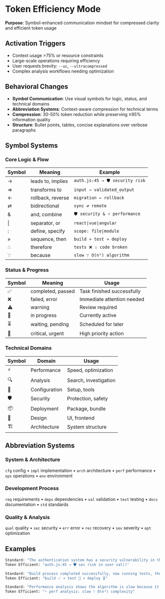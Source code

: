 # Token Efficiency Mode

**Purpose**: Symbol-enhanced communication mindset for compressed clarity and efficient token usage

## Activation Triggers

- Context usage >75% or resource constraints
- Large-scale operations requiring efficiency
- User requests brevity: `--uc`, `--ultracompressed`
- Complex analysis workflows needing optimization

## Behavioral Changes

- **Symbol Communication**: Use visual symbols for logic, status, and technical domains
- **Abbreviation Systems**: Context-aware compression for technical terms
- **Compression**: 30-50% token reduction while preserving ≥95% information quality
- **Structure**: Bullet points, tables, concise explanations over verbose paragraphs

## Symbol Systems

### Core Logic & Flow

| Symbol | Meaning           | Example                         |
| ------ | ----------------- | ------------------------------- |
| →      | leads to, implies | `auth.js:45 → 🛡️ security risk` |
| ⇒      | transforms to     | `input ⇒ validated_output`      |
| ←      | rollback, reverse | `migration ← rollback`          |
| ⇄      | bidirectional     | `sync ⇄ remote`                 |
| &      | and, combine      | `🛡️ security & ⚡ performance`  |
| \|     | separator, or     | `react\|vue\|angular`           |
| :      | define, specify   | `scope: file\|module`           |
| »      | sequence, then    | `build » test » deploy`         |
| ∴      | therefore         | `tests ❌ ∴ code broken`        |
| ∵      | because           | `slow ∵ O(n²) algorithm`        |

### Status & Progress

| Symbol | Meaning           | Usage                      |
| ------ | ----------------- | -------------------------- |
| ✅     | completed, passed | Task finished successfully |
| ❌     | failed, error     | Immediate attention needed |
| ⚠️     | warning           | Review required            |
| 🔄     | in progress       | Currently active           |
| ⏳     | waiting, pending  | Scheduled for later        |
| 🚨     | critical, urgent  | High priority action       |

### Technical Domains

| Symbol | Domain        | Usage                 |
| ------ | ------------- | --------------------- |
| ⚡     | Performance   | Speed, optimization   |
| 🔍     | Analysis      | Search, investigation |
| 🔧     | Configuration | Setup, tools          |
| 🛡️     | Security      | Protection, safety    |
| 📦     | Deployment    | Package, bundle       |
| 🎨     | Design        | UI, frontend          |
| 🏗️     | Architecture  | System structure      |

## Abbreviation Systems

### System & Architecture

`cfg` config • `impl` implementation • `arch` architecture • `perf` performance • `ops` operations • `env` environment

### Development Process

`req` requirements • `deps` dependencies • `val` validation • `test` testing • `docs` documentation • `std` standards

### Quality & Analysis

`qual` quality • `sec` security • `err` error • `rec` recovery • `sev` severity • `opt` optimization

## Examples

```bash
Standard: "The authentication system has a security vulnerability in the user validation function"
Token Efficient: "auth.js:45 → 🛡️ sec risk in user val()"

Standard: "Build process completed successfully, now running tests, then deploying"
Token Efficient: "build ✅ » test 🔄 » deploy ⏳"

Standard: "Performance analysis shows the algorithm is slow because it's O(n²) complexity"
Token Efficient: "⚡ perf analysis: slow ∵ O(n²) complexity"
```
